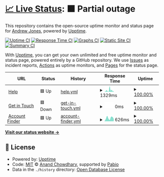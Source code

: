 # [📈 Live Status](https://jonesyriffic.github.io/gsp-peacock): <!--live status--> **🟧 Partial outage**

This repository contains the open-source uptime monitor and status page for [Andrew Jones](https://jonesyriffic.github.io/gsp-peacock), powered by [Upptime](https://github.com/upptime/upptime).

[![Uptime CI](https://github.com/jonesyriffic/gsp-peacock/workflows/Uptime%20CI/badge.svg)](https://github.com/jonesyriffic/gsp-peacock/actions?query=workflow%3A%22Uptime+CI%22)
[![Response Time CI](https://github.com/jonesyriffic/gsp-peacock/workflows/Response%20Time%20CI/badge.svg)](https://github.com/jonesyriffic/gsp-peacock/actions?query=workflow%3A%22Response+Time+CI%22)
[![Graphs CI](https://github.com/jonesyriffic/gsp-peacock/workflows/Graphs%20CI/badge.svg)](https://github.com/jonesyriffic/gsp-peacock/actions?query=workflow%3A%22Graphs+CI%22)
[![Static Site CI](https://github.com/jonesyriffic/gsp-peacock/workflows/Static%20Site%20CI/badge.svg)](https://github.com/jonesyriffic/gsp-peacock/actions?query=workflow%3A%22Static+Site+CI%22)
[![Summary CI](https://github.com/jonesyriffic/gsp-peacock/workflows/Summary%20CI/badge.svg)](https://github.com/jonesyriffic/gsp-peacock/actions?query=workflow%3A%22Summary+CI%22)

With [Upptime](https://upptime.js.org), you can get your own unlimited and free uptime monitor and status page, powered entirely by a GitHub repository. We use [Issues](https://github.com/jonesyriffic/gsp-peacock/issues) as incident reports, [Actions](https://github.com/jonesyriffic/gsp-peacock/actions) as uptime monitors, and [Pages](https://jonesyriffic.github.io/gsp-peacock) for the status page.

<!--start: status pages-->
<!-- This summary is generated by Upptime (https://github.com/upptime/upptime) -->
<!-- Do not edit this manually, your changes will be overwritten -->
<!-- prettier-ignore -->
| URL | Status | History | Response Time | Uptime |
| --- | ------ | ------- | ------------- | ------ |
| <img alt="" src="https://icons.duckduckgo.com/ip3/www.peacocktv.com.ico" height="13"> [Help](https://www.peacocktv.com/help) | 🟩 Up | [help.yml](https://github.com/jonesyriffic/gsp-peacock/commits/HEAD/history/help.yml) | <details><summary><img alt="Response time graph" src="./graphs/help/response-time-week.png" height="20"> 1329ms</summary><br><a href="https://jonesyriffic.github.io/gsp-peacock/history/help"><img alt="Response time 713" src="https://img.shields.io/endpoint?url=https%3A%2F%2Fraw.githubusercontent.com%2Fjonesyriffic%2Fgsp-peacock%2FHEAD%2Fapi%2Fhelp%2Fresponse-time.json"></a><br><a href="https://jonesyriffic.github.io/gsp-peacock/history/help"><img alt="24-hour response time 659" src="https://img.shields.io/endpoint?url=https%3A%2F%2Fraw.githubusercontent.com%2Fjonesyriffic%2Fgsp-peacock%2FHEAD%2Fapi%2Fhelp%2Fresponse-time-day.json"></a><br><a href="https://jonesyriffic.github.io/gsp-peacock/history/help"><img alt="7-day response time 1329" src="https://img.shields.io/endpoint?url=https%3A%2F%2Fraw.githubusercontent.com%2Fjonesyriffic%2Fgsp-peacock%2FHEAD%2Fapi%2Fhelp%2Fresponse-time-week.json"></a><br><a href="https://jonesyriffic.github.io/gsp-peacock/history/help"><img alt="30-day response time 787" src="https://img.shields.io/endpoint?url=https%3A%2F%2Fraw.githubusercontent.com%2Fjonesyriffic%2Fgsp-peacock%2FHEAD%2Fapi%2Fhelp%2Fresponse-time-month.json"></a><br><a href="https://jonesyriffic.github.io/gsp-peacock/history/help"><img alt="1-year response time 713" src="https://img.shields.io/endpoint?url=https%3A%2F%2Fraw.githubusercontent.com%2Fjonesyriffic%2Fgsp-peacock%2FHEAD%2Fapi%2Fhelp%2Fresponse-time-year.json"></a></details> | <details><summary><a href="https://jonesyriffic.github.io/gsp-peacock/history/help">100.00%</a></summary><a href="https://jonesyriffic.github.io/gsp-peacock/history/help"><img alt="All-time uptime 100.00%" src="https://img.shields.io/endpoint?url=https%3A%2F%2Fraw.githubusercontent.com%2Fjonesyriffic%2Fgsp-peacock%2FHEAD%2Fapi%2Fhelp%2Fuptime.json"></a><br><a href="https://jonesyriffic.github.io/gsp-peacock/history/help"><img alt="24-hour uptime 100.00%" src="https://img.shields.io/endpoint?url=https%3A%2F%2Fraw.githubusercontent.com%2Fjonesyriffic%2Fgsp-peacock%2FHEAD%2Fapi%2Fhelp%2Fuptime-day.json"></a><br><a href="https://jonesyriffic.github.io/gsp-peacock/history/help"><img alt="7-day uptime 100.00%" src="https://img.shields.io/endpoint?url=https%3A%2F%2Fraw.githubusercontent.com%2Fjonesyriffic%2Fgsp-peacock%2FHEAD%2Fapi%2Fhelp%2Fuptime-week.json"></a><br><a href="https://jonesyriffic.github.io/gsp-peacock/history/help"><img alt="30-day uptime 100.00%" src="https://img.shields.io/endpoint?url=https%3A%2F%2Fraw.githubusercontent.com%2Fjonesyriffic%2Fgsp-peacock%2FHEAD%2Fapi%2Fhelp%2Fuptime-month.json"></a><br><a href="https://jonesyriffic.github.io/gsp-peacock/history/help"><img alt="1-year uptime 100.00%" src="https://img.shields.io/endpoint?url=https%3A%2F%2Fraw.githubusercontent.com%2Fjonesyriffic%2Fgsp-peacock%2FHEAD%2Fapi%2Fhelp%2Fuptime-year.json"></a></details>
| <img alt="" src="https://icons.duckduckgo.com/ip3/www.peacocktv.com.ico" height="13"> [Get in Touch](https://www.peacocktv.com/help/get-in-touch) | 🟥 Down | [get-in-touch.yml](https://github.com/jonesyriffic/gsp-peacock/commits/HEAD/history/get-in-touch.yml) | <details><summary><img alt="Response time graph" src="./graphs/get-in-touch/response-time-week.png" height="20"> 0ms</summary><br><a href="https://jonesyriffic.github.io/gsp-peacock/history/get-in-touch"><img alt="Response time 0" src="https://img.shields.io/endpoint?url=https%3A%2F%2Fraw.githubusercontent.com%2Fjonesyriffic%2Fgsp-peacock%2FHEAD%2Fapi%2Fget-in-touch%2Fresponse-time.json"></a><br><a href="https://jonesyriffic.github.io/gsp-peacock/history/get-in-touch"><img alt="24-hour response time 0" src="https://img.shields.io/endpoint?url=https%3A%2F%2Fraw.githubusercontent.com%2Fjonesyriffic%2Fgsp-peacock%2FHEAD%2Fapi%2Fget-in-touch%2Fresponse-time-day.json"></a><br><a href="https://jonesyriffic.github.io/gsp-peacock/history/get-in-touch"><img alt="7-day response time 0" src="https://img.shields.io/endpoint?url=https%3A%2F%2Fraw.githubusercontent.com%2Fjonesyriffic%2Fgsp-peacock%2FHEAD%2Fapi%2Fget-in-touch%2Fresponse-time-week.json"></a><br><a href="https://jonesyriffic.github.io/gsp-peacock/history/get-in-touch"><img alt="30-day response time 0" src="https://img.shields.io/endpoint?url=https%3A%2F%2Fraw.githubusercontent.com%2Fjonesyriffic%2Fgsp-peacock%2FHEAD%2Fapi%2Fget-in-touch%2Fresponse-time-month.json"></a><br><a href="https://jonesyriffic.github.io/gsp-peacock/history/get-in-touch"><img alt="1-year response time 0" src="https://img.shields.io/endpoint?url=https%3A%2F%2Fraw.githubusercontent.com%2Fjonesyriffic%2Fgsp-peacock%2FHEAD%2Fapi%2Fget-in-touch%2Fresponse-time-year.json"></a></details> | <details><summary><a href="https://jonesyriffic.github.io/gsp-peacock/history/get-in-touch">100.00%</a></summary><a href="https://jonesyriffic.github.io/gsp-peacock/history/get-in-touch"><img alt="All-time uptime 100.00%" src="https://img.shields.io/endpoint?url=https%3A%2F%2Fraw.githubusercontent.com%2Fjonesyriffic%2Fgsp-peacock%2FHEAD%2Fapi%2Fget-in-touch%2Fuptime.json"></a><br><a href="https://jonesyriffic.github.io/gsp-peacock/history/get-in-touch"><img alt="24-hour uptime 99.99%" src="https://img.shields.io/endpoint?url=https%3A%2F%2Fraw.githubusercontent.com%2Fjonesyriffic%2Fgsp-peacock%2FHEAD%2Fapi%2Fget-in-touch%2Fuptime-day.json"></a><br><a href="https://jonesyriffic.github.io/gsp-peacock/history/get-in-touch"><img alt="7-day uptime 100.00%" src="https://img.shields.io/endpoint?url=https%3A%2F%2Fraw.githubusercontent.com%2Fjonesyriffic%2Fgsp-peacock%2FHEAD%2Fapi%2Fget-in-touch%2Fuptime-week.json"></a><br><a href="https://jonesyriffic.github.io/gsp-peacock/history/get-in-touch"><img alt="30-day uptime 100.00%" src="https://img.shields.io/endpoint?url=https%3A%2F%2Fraw.githubusercontent.com%2Fjonesyriffic%2Fgsp-peacock%2FHEAD%2Fapi%2Fget-in-touch%2Fuptime-month.json"></a><br><a href="https://jonesyriffic.github.io/gsp-peacock/history/get-in-touch"><img alt="1-year uptime 100.00%" src="https://img.shields.io/endpoint?url=https%3A%2F%2Fraw.githubusercontent.com%2Fjonesyriffic%2Fgsp-peacock%2FHEAD%2Fapi%2Fget-in-touch%2Fuptime-year.json"></a></details>
| <img alt="" src="https://icons.duckduckgo.com/ip3/www.peacocktv.com.ico" height="13"> [Account Finder](https://www.peacocktv.com/help/account-finder) | 🟩 Up | [account-finder.yml](https://github.com/jonesyriffic/gsp-peacock/commits/HEAD/history/account-finder.yml) | <details><summary><img alt="Response time graph" src="./graphs/account-finder/response-time-week.png" height="20"> 626ms</summary><br><a href="https://jonesyriffic.github.io/gsp-peacock/history/account-finder"><img alt="Response time 412" src="https://img.shields.io/endpoint?url=https%3A%2F%2Fraw.githubusercontent.com%2Fjonesyriffic%2Fgsp-peacock%2FHEAD%2Fapi%2Faccount-finder%2Fresponse-time.json"></a><br><a href="https://jonesyriffic.github.io/gsp-peacock/history/account-finder"><img alt="24-hour response time 446" src="https://img.shields.io/endpoint?url=https%3A%2F%2Fraw.githubusercontent.com%2Fjonesyriffic%2Fgsp-peacock%2FHEAD%2Fapi%2Faccount-finder%2Fresponse-time-day.json"></a><br><a href="https://jonesyriffic.github.io/gsp-peacock/history/account-finder"><img alt="7-day response time 626" src="https://img.shields.io/endpoint?url=https%3A%2F%2Fraw.githubusercontent.com%2Fjonesyriffic%2Fgsp-peacock%2FHEAD%2Fapi%2Faccount-finder%2Fresponse-time-week.json"></a><br><a href="https://jonesyriffic.github.io/gsp-peacock/history/account-finder"><img alt="30-day response time 435" src="https://img.shields.io/endpoint?url=https%3A%2F%2Fraw.githubusercontent.com%2Fjonesyriffic%2Fgsp-peacock%2FHEAD%2Fapi%2Faccount-finder%2Fresponse-time-month.json"></a><br><a href="https://jonesyriffic.github.io/gsp-peacock/history/account-finder"><img alt="1-year response time 412" src="https://img.shields.io/endpoint?url=https%3A%2F%2Fraw.githubusercontent.com%2Fjonesyriffic%2Fgsp-peacock%2FHEAD%2Fapi%2Faccount-finder%2Fresponse-time-year.json"></a></details> | <details><summary><a href="https://jonesyriffic.github.io/gsp-peacock/history/account-finder">100.00%</a></summary><a href="https://jonesyriffic.github.io/gsp-peacock/history/account-finder"><img alt="All-time uptime 100.00%" src="https://img.shields.io/endpoint?url=https%3A%2F%2Fraw.githubusercontent.com%2Fjonesyriffic%2Fgsp-peacock%2FHEAD%2Fapi%2Faccount-finder%2Fuptime.json"></a><br><a href="https://jonesyriffic.github.io/gsp-peacock/history/account-finder"><img alt="24-hour uptime 100.00%" src="https://img.shields.io/endpoint?url=https%3A%2F%2Fraw.githubusercontent.com%2Fjonesyriffic%2Fgsp-peacock%2FHEAD%2Fapi%2Faccount-finder%2Fuptime-day.json"></a><br><a href="https://jonesyriffic.github.io/gsp-peacock/history/account-finder"><img alt="7-day uptime 100.00%" src="https://img.shields.io/endpoint?url=https%3A%2F%2Fraw.githubusercontent.com%2Fjonesyriffic%2Fgsp-peacock%2FHEAD%2Fapi%2Faccount-finder%2Fuptime-week.json"></a><br><a href="https://jonesyriffic.github.io/gsp-peacock/history/account-finder"><img alt="30-day uptime 100.00%" src="https://img.shields.io/endpoint?url=https%3A%2F%2Fraw.githubusercontent.com%2Fjonesyriffic%2Fgsp-peacock%2FHEAD%2Fapi%2Faccount-finder%2Fuptime-month.json"></a><br><a href="https://jonesyriffic.github.io/gsp-peacock/history/account-finder"><img alt="1-year uptime 100.00%" src="https://img.shields.io/endpoint?url=https%3A%2F%2Fraw.githubusercontent.com%2Fjonesyriffic%2Fgsp-peacock%2FHEAD%2Fapi%2Faccount-finder%2Fuptime-year.json"></a></details>

<!--end: status pages-->

[**Visit our status website →**](https://jonesyriffic.github.io/gsp-peacock)

## 📄 License

- Powered by: [Upptime](https://github.com/upptime/upptime)
- Code: [MIT](./LICENSE) © [Anand Chowdhary](https://anandchowdhary.com), supported by [Pabio](https://pabio.com)
- Data in the `./history` directory: [Open Database License](https://opendatacommons.org/licenses/odbl/1-0/)
